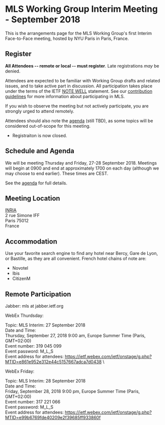 # MLS Working Group Interim Meeting - September 2018

This is the arrangements page for the MLS Working Group's first Interim Face-to-Face meeting,
hosted by NYU Paris in Paris, France.

## Register

**All Attendees -- remote or local -- must register**. Late registrations _may_ be denied.

Attendees are expected to be familiar with Working Group drafts and related issues, and to take active part in discussion. All participation takes place under the terms of the IETF [NOTE WELL](https://www.ietf.org/about/note-well.html) statement. See our [contribution guidelines](../CONTRIBUTING.md) for more information about participating in MLS.

If you wish to observe the meeting but not actively participate, you are strongly urged to attend remotely.

Attendees should also note the [agenda](agenda.md) (still TBD), as some topics will be considered out-of-scope for this meeting.

* Registraiton is now closed.

## Schedule and Agenda

We will be meeting Thursday and Friday, 27-28 September 2018. Meetings will begin at 0900 and end at
approximately 1700 on each day (although we may choose to end earlier).  These times are CEST.

See the [agenda](agenda.md) for full details.


## Meeting Location

[INRIA](https://www.inria.fr/en/) \
2 rue Simone IFF \
Paris 75012 \
France

## Accommodation

Use your favorite search engine to find any hotel near Bercy, Gare de Lyon, or Bastille, as they are all convenient.
French hotel chains of note are:
* Novotel
* Ibis
* CitizenM

<!--
## Network

## Transportation
-->

## Remote Participation

Jabber: mls at jabber.ietf.org

WebEx Thurdsday:

Topic: MLS Interim: 27 September 2018 \
Date and Time: \
Thursday, September 27, 2018 9:00 am, Europe Summer Time (Paris, GMT+02:00) \
Event number: 319 045 099 \
Event password: M_L_S \
Event address for attendees: https://ietf.webex.com/ietf/onstage/g.php?MTID=e861e952e312e44c5157667adca7d0438 \

WebEx Friday:

Topic: MLS Interim: 28 September 2018 \
Date and Time: \
Friday, September 28, 2018 9:00 pm, Europe Summer Time (Paris, GMT+02:00) \
Event number: 317 221 066 \
Event password: M_L_S \
Event address for attendees: https://ietf.webex.com/ietf/onstage/g.php?MTID=e99b6769fde40209e2f39685ff933860f
